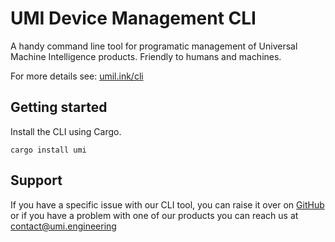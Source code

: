 # UMI Device Management CLI

A handy command line tool for programatic management of Universal Machine Intelligence products. Friendly to humans and machines.

For more details see: [umil.ink/cli](https://umil.ink/cli)

## Getting started

Install the CLI using Cargo.

```shell
cargo install umi
```

## Support

If you have a specific issue with our CLI tool, you can raise it over on [GitHub](https://github.com/umi-eng/cli/issues/new) or if you have a problem with one of our products you can reach us at [contact@umi.engineering](mailto:contact@umi.engineering)

